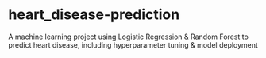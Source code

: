 # heart_disease-prediction
A machine learning project using Logistic Regression &amp; Random Forest to predict heart disease, including hyperparameter tuning &amp; model deployment
